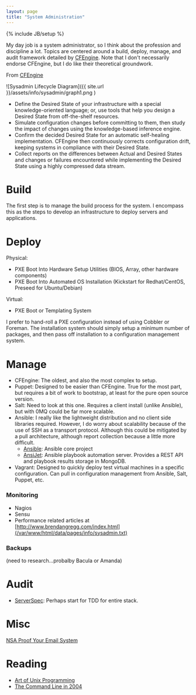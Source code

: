 ```yaml
---
layout: page
title: "System Administration"
---
```

{% include JB/setup %}


My day job is a system administrator, so I think about the profession and discipline a lot.  Topics are centered around a build, deploy, 
manage, and audit framework detailed by [CFEngine](https://cfengine.com/what-is-cfengine).  Note that I don't necessarily endorse 
CFEngine, but I do like their theoretical groundwork.

From [CFEngine](https://cfengine.com/what-is-cfengine)

![Sysadmin Lifecycle Diagram]({{ site.url }}/assets/info/sysadmin/graph1.png )


  * Define the Desired State of your infrastructure with a special knowledge-oriented language; or, use tools that help you design a Desired State from off-the-shelf resources.
  * Simulate configuration changes before committing to them, then study the impact of changes using the knowledge-based inference engine.
  * Confirm the decided Desired State for an automatic self-healing implementation. CFEngine then continuously corrects configuration drift, keeping systems in compliance with their Desired State.
  * Collect reports on the differences between Actual and Desired States and changes or failures encountered while implementing the Desired State using a highly compressed data stream.

# Build 

The first step is to manage the build process for the system.  I encompass this as the steps to develop an infrastructure to deploy servers and applications.

# Deploy 

Physical: 

  * PXE Boot Into Hardware Setup Utilities (BIOS, Array, other hardware components)
  * PXE Boot Into Automated OS Installation (Kickstart for Redhat/CentOS, Preseed for Ubuntu/Debian)

Virtual:  

  * PXE Boot or Templating System

I prefer to hand-roll a PXE configuration instead of using Cobbler or Foreman.  The installation system should simply setup a minimum number of packages, and then pass off installation to a configuration management system.

# Manage 

  * CFEngine:  The oldest, and also the most complex to setup.
  * Puppet:  Designed to be easier than CFEngine.  True for the most part, but requires a bit of work to bootstrap, at least for the pure open source version.
  * Salt:  Need to look at this one.  Requires a client install (unlike Ansible), but with 0MQ could be far more scalable.
  * Ansible:  I really like the lightweight distribution and no client side libraries required.  However, I do worry about scalability because of the use of SSH as a transport protocol.  Although this could be mitigated by a pull architecture, although report collection because a little more difficult.
    * [Ansible](https://github.com/ansible/ansible): Ansible core project
    * [AnsiJet](https://github.com/hiddentao/ansijet): Ansible playbook automation server.  Provides a REST API and playbook results storage in MongoDB.
  * Vagrant: Designed to quickly deploy test virtual machines in a specific configuration.  Can pull in configuration management from Ansible, Salt, Puppet, etc.


### Monitoring 

  * Nagios
  * Sensu
  * Performance related articles at [http://www.brendangregg.com/index.html](/var/www/html/data/pages/info/sysadmin.txt)

### Backups 
(need to research...probalby Bacula or Amanda)

# Audit 

  * [ServerSpec](http://serverspec.org): Perhaps start for TDD for entire stack.


# Misc 
[NSA Proof Your Email System](http://sealedabstract.com/code/nsa-proof-your-e-mail-in-2-hours/)

# Reading 

  * [Art of Unix Programming](http://www.faqs.org/docs/artu/)
  * [The Command Line in 2004](http://garote.bdmonkeys.net/commandline/index.html)

